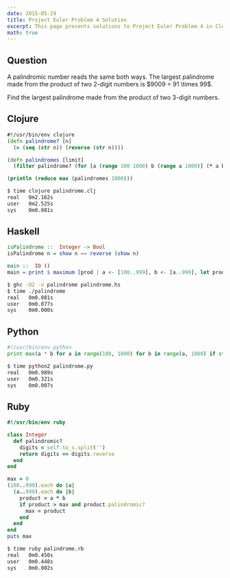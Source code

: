 ```yaml
---
date: 2015-05-19
title: Project Euler Problem 4 Solution
excerpt: This page presents solutions to Project Euler Problem 4 in Clojure, Haskell, Python and Ruby.
math: true
---
```



## Question

<p>
A palindromic number reads the same both ways. The largest palindrome
made from the product of two 2-digit numbers is $9009 = 91 \times 99$.
</p>

<p>
Find the largest palindrome made from the product of two 3-digit numbers.
</p>






## Clojure

```clojure
#!/usr/bin/env clojure
(defn palindrome? [n]
  (= (seq (str n)) (reverse (str n))))

(defn palindromes [limit]
  (filter palindrome? (for [a (range 100 1000) b (range a 1000)] (* a b))))

(println (reduce max (palindromes 1000)))
```


```bash
$ time clojure palindrome.clj
real   0m2.162s
user   0m2.525s
sys    0m0.081s
```



## Haskell

```haskell
isPalindrome ::  Integer -> Bool
isPalindrome n = show n == reverse (show n)

main ::  IO ()
main = print $ maximum [prod | a <- [100..999], b <- [a..999], let prod = a * b, isPalindrome prod]
```


```bash
$ ghc -O2 -o palindrome palindrome.hs
$ time ./palindrome
real   0m0.081s
user   0m0.077s
sys    0m0.000s
```



## Python

```python
#!/usr/bin/env python
print max(a * b for a in range(100, 1000) for b in range(a, 1000) if str(a * b) == str(a * b)[::-1])
```


```bash
$ time python2 palindrome.py
real   0m0.989s
user   0m0.321s
sys    0m0.007s
```



## Ruby

```ruby
#!/usr/bin/env ruby

class Integer
  def palindromic?
    digits = self.to_s.split('')
    return digits == digits.reverse
  end
end

max = 0
(100..999).each do |a|
  (a..999).each do |b|
    product = a * b
    if product > max and product.palindromic?
      max = product
    end
  end
end
puts max
```


```bash
$ time ruby palindrome.rb
real   0m0.450s
user   0m0.448s
sys    0m0.002s
```


